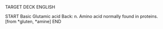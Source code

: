 TARGET DECK
ENGLISH

START
Basic
Glutamic acid
Back: n. Amino acid normally found in proteins. [from *gluten, *amine]
END
